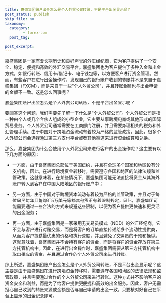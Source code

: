 ```yaml
---
title: 嘉盛集团账户出金怎么是个人外贸公司转账，不是平台出金显示呢？
post_status: publish
skip_file: no
taxonomy:
  category:
        - forex-com
  post_tag:

post_excerpt: 
---
```

嘉盛集团是一家有着长期历史和良好声誉的外汇经纪商，它为客户提供了一个安全、稳定、便捷和高效的外汇交易平台。嘉盛集团也为客户提供了多种入金和出金方式，如银行转账、信用卡/借记卡、电子钱包等，以方便客户进行资金管理。然而，有些客户在进行出金操作时，发现自己的银行账户收到的转账并不是来自于嘉盛集团（FXCM），而是来自于一些“个人外贸公司”，并且转账金额也与出金申请的金额不一致。这是怎么回事呢？

嘉盛集团账户出金怎么是个人外贸公司转账，不是平台出金显示呢？

要回答这个问题，我们需要先了解一下什么是“个人外贸公司”。个人外贸公司是指一种由个人或几个合伙人组成的小型企业，它主要从事跨境电商或其他形式的国际贸易业务。个人外贸公司通常需要在工商部门注册，并且需要办理相关的税务和外汇管理手续。由于中国对于跨境资金流动有着较为严格的监管政策，因此，很多个人外贸公司会选择通过第三方支付平台或者其他渠道来进行资金结算和兑换。

那么，嘉盛集团为什么会使用个人外贸公司来进行客户的出金操作呢？这主要有以下几方面的原因：

* 一方面，由于嘉盛集团总部位于美国纽约，并且在全球多个国家和地区设有分支机构，因此，在进行跨境资金转移时，需要遵守各国和地区的法律法规和监管政策。这就意味着，在某些情况下，嘉盛集团可能无法直接将资金从其海外账户转入到客户在中国大陆地区的银行账户中；

* 另一方面，由于中国对于跨境资本流动有着较为严格的监管政策，并且对于每位居民每年只能购汇5万美元等额其他货币有着限制规定，因此，嘉盛集团可能需要通过一些合法的方式来规避这些限制，以便为客户提供更快速和更灵活的出金服务；

* 再一方面，由于嘉盛集团是一家采用无交易员模式（NDD）的外汇经纪商，它不会与客户进行对赌交易，而是将客户的订单直接传递给多个流动性提供商，从而为客户提供最优惠的价格和执行速度，并且避免了交易员的干预和操纵。这就意味着，嘉盛集团并不会持有客户的资金，而是将客户的资金存放在第三方托管机构中。因此，在进行出金操作时，嘉盛集团需要从第三方托管机构中取出相应的资金，并且通过合作的个人外贸公司来进行转账。

综上所述，嘉盛集团账户出金怎么是个人外贸公司转账，不是平台出金显示呢？这主要是由于嘉盛集团在进行跨境资金转移时，需要遵守各国和地区的法律法规和监管政策，并且需要通过合作的个人外贸公司来进行转账。这种方式并不影响客户的资金安全和利益，而是为了给客户提供更便捷和高效的出金服务。因此，客户无需担心自己收到的转账来源或金额是否与自己申请的出金一致，只要核对好自己在平台上显示的出金记录即可。